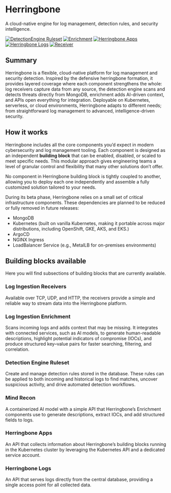 # Herringbone

A cloud-native engine for log management, detection rules, and security intelligence.

[![DetectionEngine Ruleset](https://github.com/herringbonedev/Herringbone/actions/workflows/detectionengine-ruleset.yml/badge.svg?branch=main)](https://github.com/herringbonedev/Herringbone/actions/workflows/detectionengine-ruleset.yml)
[![Enrichment](https://github.com/herringbonedev/Herringbone/actions/workflows/enrichment.yml/badge.svg?branch=main)](https://github.com/herringbonedev/Herringbone/actions/workflows/enrichment.yml)
[![Herringbone Apps](https://github.com/herringbonedev/Herringbone/actions/workflows/herringbone-apps.yml/badge.svg?branch=main)](https://github.com/herringbonedev/Herringbone/actions/workflows/herringbone-apps.yml)
[![Herringbone Logs](https://github.com/herringbonedev/Herringbone/actions/workflows/herringbone-logs.yml/badge.svg?branch=main)](https://github.com/herringbonedev/Herringbone/actions/workflows/herringbone-logs.yml)
[![Receiver](https://github.com/herringbonedev/Herringbone/actions/workflows/receiver.yml/badge.svg?branch=main)](https://github.com/herringbonedev/Herringbone/actions/workflows/receiver.yml)

## Summary

Herringbone is a flexible, cloud-native platform for log management and security detection. Inspired by the defensive herringbone formation, it provides layered coverage where each component strengthens the whole: log receivers capture data from any source, the detection engine scans and detects threats directly from MongoDB, enrichment adds AI-driven context, and APIs open everything for integration. Deployable on Kubernetes, serverless, or cloud environments, Herringbone adapts to different needs; from straightforward log management to advanced, intelligence-driven security.

## How it works

Herringbone includes all the core components you’d expect in modern cybersecurity and log management tooling. Each component is designed as an independent **building block** that can be enabled, disabled, or scaled to meet specific needs. This modular approach gives engineering teams a level of granular control and flexibility that many other solutions don’t offer.

No component in Herringbone building block is tightly coupled to another, allowing you to deploy each one independently and assemble a fully customized solution tailored to your needs.

During its beta phase, Herringbone relies on a small set of critical infrastructure components. These dependencies are planned to be reduced or fully removed in future releases:

- MongoDB
- Kubernetes (built on vanilla Kubernetes, making it portable across major distributions, including OpenShift, GKE, AKS, and EKS.)
- ArgoCD
- NGINX Ingress
- LoadBalancer Service (e.g., MetalLB for on-premises environments)

## Building blocks available

Here you will find subsections of building blocks that are currently available.

### Log Ingestion Receivers

Available over TCP, UDP, and HTTP, the receivers provide a simple and reliable way to stream data into the Herringbone platform.

### Log Ingestion Enrichment

Scans incoming logs and adds context that may be missing. It integrates with connected services, such as AI models, to generate human-readable descriptions, highlight potential indicators of compromise (IOCs), and produce structured key–value pairs for faster searching, filtering, and correlation.

### Detection Engine Ruleset

Create and manage detection rules stored in the database. These rules can be applied to both incoming and historical logs to find matches, uncover suspicious activity, and drive automated detection workflows.

### Mind Recon

A containerized AI model with a simple API that Herringbone’s Enrichment components use to generate descriptions, extract IOCs, and add structured fields to logs.

### Herringbone Apps

An API that collects information about Herringbone’s building blocks running in the Kubernetes cluster by leveraging the Kubernetes API and a dedicated service account.

### Herringbone Logs

An API that serves logs directly from the central database, providing a single access point for all collected data.